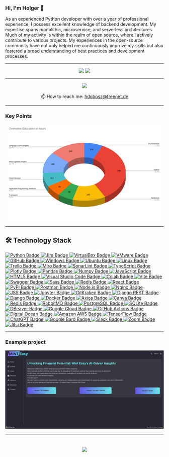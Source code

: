 ### Hi, I'm Holger 👋

As an experienced Python developer with over a year of professional experience, I possess excellent knowledge of backend development. My expertise spans monolithic, microservice, and serverless architectures. Much of my activity is within the realm of open source, where I actively contribute to various projects. My experiences in the open-source community have not only helped me continuously improve my skills but also fostered a broad understanding of best practices and development processes.

---

<p align='center'>
   <a href="https://github-readme-stats.vercel.app/api?username=hdobosz3&show_icons=true&count_private=true"><img
           height=150
           src="https://github-readme-stats.vercel.app/api?username=hdobosz&show_icons=true&count_private=true"/></a>
   <a href="https://github.com/hdobosz/github-readme-stats"><img height=150
                                                                  src="https://github-readme-stats.vercel.app/api/top-langs/?username=hdobosz&layout=compact"/></a>
</p>

---

<p align='center'>
   <a href="https://www.linkedin.com/in/holger-dobosz/">
       <img src="https://img.shields.io/badge/linkedin-%230077B5.svg?&style=for-the-badge&logo=linkedin&logoColor=white"/></a>
</p>

<p align='center'>
   📫 How to reach me: <a href='mailto:hdobosz@freenet.de'>hdobosz@freenet.de</a>
</p>

<hr>


### Key Points
  
<img src="Overview.png" alt="Slide Screenshot">

<hr>


## 🛠 Technology Stack

<a href="https://img.shields.io/badge/Python-FFD43B?style=for-the-badge&logo=python&logoColor=blue">
  <img src="https://img.shields.io/badge/Python-FFD43B?style=for-the-badge&logo=python&logoColor=blue" alt="Python Badge">
</a>
<a href="https://img.shields.io/badge/Jira-0052CC?style=for-the-badge&logo=Jira&logoColor=white">
  <img src="https://img.shields.io/badge/Jira-0052CC?style=for-the-badge&logo=Jira&logoColor=white" alt="Jira Badge">
</a>
<a href="https://img.shields.io/badge/VirtualBox-21416b?style=for-the-badge&logo=VirtualBox&logoColor=white">
  <img src="https://img.shields.io/badge/VirtualBox-21416b?style=for-the-badge&logo=VirtualBox&logoColor=white" alt="VirtualBox Badge">
</a>
<a href="https://img.shields.io/badge/VMware-231f20?style=for-the-badge&logo=VMware&logoColor=white">
  <img src="https://img.shields.io/badge/VMware-231f20?style=for-the-badge&logo=VMware&logoColor=white" alt="VMware Badge">
</a>
<a href="https://img.shields.io/badge/GitHub-100000?style=for-the-badge&logo=github&logoColor=white">
  <img src="https://img.shields.io/badge/GitHub-100000?style=for-the-badge&logo=github&logoColor=white" alt="GitHub Badge">
</a>
<a href="https://img.shields.io/badge/Windows-0078D6?style=for-the-badge&logo=windows&logoColor=white">
  <img src="https://img.shields.io/badge/Windows-0078D6?style=for-the-badge&logo=windows&logoColor=white" alt="Windows Badge">
</a>
<a href="https://img.shields.io/badge/Ubuntu-E95420?style=for-the-badge&logo=ubuntu&logoColor=white">
  <img src="https://img.shields.io/badge/Ubuntu-E95420?style=for-the-badge&logo=ubuntu&logoColor=white" alt="Ubuntu Badge">
</a>
<a href="https://img.shields.io/badge/Linux-FCC624?style=for-the-badge&logo=linux&logoColor=black">
  <img src="https://img.shields.io/badge/Linux-FCC624?style=for-the-badge&logo=linux&logoColor=black" alt="Linux Badge">
</a>
<a href="https://img.shields.io/badge/Trello-0052CC?style=for-the-badge&logo=trello&logoColor=white">
  <img src="https://img.shields.io/badge/Trello-0052CC?style=for-the-badge&logo=trello&logoColor=white" alt="Trello Badge">
</a>
<a href="https://img.shields.io/badge/Miro-F7C922?style=for-the-badge&logo=Miro&logoColor=050036">
  <img src="https://img.shields.io/badge/Miro-F7C922?style=for-the-badge&logo=Miro&logoColor=050036" alt="Miro Badge">
</a>
<a href="https://img.shields.io/badge/SonarLint-CB2029?style=for-the-badge&logo=sonarlint&logoColor=white">
  <img src="https://img.shields.io/badge/SonarLint-CB2029?style=for-the-badge&logo=sonarlint&logoColor=white" alt="SonarLint Badge">
</a>
<a href="https://img.shields.io/badge/TypeScript-007ACC?style=for-the-badge&logo=typescript&logoColor=white">
  <img src="https://img.shields.io/badge/TypeScript-007ACC?style=for-the-badge&logo=typescript&logoColor=white" alt="TypeScript Badge">
</a>
<a href="https://img.shields.io/badge/Plotly-239120?style=for-the-badge&logo=plotly&logoColor=white">
  <img src="https://img.shields.io/badge/Plotly-239120?style=for-the-badge&logo=plotly&logoColor=white" alt="Plotly Badge">
</a>
<a href="https://img.shields.io/badge/Pandas-2C2D72?style=for-the-badge&logo=pandas&logoColor=white">
  <img src="https://img.shields.io/badge/Pandas-2C2D72?style=for-the-badge&logo=pandas&logoColor=white" alt="Pandas Badge">
</a>
<a href="https://img.shields.io/badge/Numpy-777BB4?style=for-the-badge&logo=numpy&logoColor=white">
  <img src="https://img.shields.io/badge/Numpy-777BB4?style=for-the-badge&logo=numpy&logoColor=white" alt="Numpy Badge">
</a>
<a href="https://img.shields.io/badge/JavaScript-323330?style=for-the-badge&logo=javascript&logoColor=F7DF1E">
  <img src="https://img.shields.io/badge/JavaScript-323330?style=for-the-badge&logo=javascript&logoColor=F7DF1E" alt="JavaScript Badge">
</a>
<a href="https://img.shields.io/badge/HTML5-E34F26?style=for-the-badge&logo=html5&logoColor=white">
  <img src="https://img.shields.io/badge/HTML5-E34F26?style=for-the-badge&logo=html5&logoColor=white" alt="HTML5 Badge">
</a>
<a href="https://img.shields.io/badge/Visual_Studio_Code-0078D4?style=for-the-badge&logo=visual%20studio%20code&logoColor=white">
  <img src="https://img.shields.io/badge/Visual_Studio_Code-0078D4?style=for-the-badge&logo=visual%20studio%20code&logoColor=white" alt="Visual Studio Code Badge">
</a>
<a href="https://img.shields.io/badge/Colab-F9AB00?style=for-the-badge&logo=googlecolab&color=525252">
  <img src="https://img.shields.io/badge/Colab-F9AB00?style=for-the-badge&logo=googlecolab&color=525252" alt="Colab Badge">
</a>
<a href="https://img.shields.io/badge/Vite-B73BFE?style=for-the-badge&logo=vite&logoColor=FFD62E">
  <img src="https://img.shields.io/badge/Vite-B73BFE?style=for-the-badge&logo=vite&logoColor=FFD62E" alt="Vite Badge">
</a>
<a href="https://img.shields.io/badge/Swagger-85EA2D?style=for-the-badge&logo=Swagger&logoColor=white">
  <img src="https://img.shields.io/badge/Swagger-85EA2D?style=for-the-badge&logo=Swagger&logoColor=white" alt="Swagger Badge">
</a>
<a href="https://img.shields.io/badge/Sass-CC6699?style=for-the-badge&logo=sass&logoColor=white">
  <img src="https://img.shields.io/badge/Sass-CC6699?style=for-the-badge&logo=sass&logoColor=white" alt="Sass Badge">
</a>
<a href="https://img.shields.io/badge/redis-CC0000.svg?&style=for-the-badge&logo=redis&logoColor=white">
  <img src="https://img.shields.io/badge/redis-CC0000.svg?&style=for-the-badge&logo=redis&logoColor=white" alt="Redis Badge">
</a>
<a href="https://img.shields.io/badge/React-20232A?style=for-the-badge&logo=react&logoColor=61DAFB">
  <img src="https://img.shields.io/badge/React-20232A?style=for-the-badge&logo=react&logoColor=61DAFB" alt="React Badge">
</a>
<a href="https://img.shields.io/badge/pypi-3775A9?style=for-the-badge&logo=pypi&logoColor=white">
  <img src="https://img.shields.io/badge/pypi-3775A9?style=for-the-badge&logo=pypi&logoColor=white" alt="PyPI Badge">
</a>
<a href="https://img.shields.io/badge/Postman-FF6C37?style=for-the-badge&logo=Postman&logoColor=white">
  <img src="https://img.shields.io/badge/Postman-FF6C37?style=for-the-badge&logo=Postman&logoColor=white" alt="Postman Badge">
</a>
<a href="https://img.shields.io/badge/Node%20js-339933?style=for-the-badge&logo=nodedotjs&logoColor=white">
  <img src="https://img.shields.io/badge/Node%20js-339933?style=for-the-badge&logo=nodedotjs&logoColor=white" alt="Node.js Badge">
</a>
<a href="https://img.shields.io/badge/Nginx-009639?style=for-the-badge&logo=nginx&logoColor=white">
  <img src="https://img.shields.io/badge/Nginx-009639?style=for-the-badge&logo=nginx&logoColor=white" alt="Nginx Badge">
</a>
<a href="https://img.shields.io/badge/JSS-F7DF1E?style=for-the-badge&logo=JSS&logoColor=white">
  <img src="https://img.shields.io/badge/JSS-F7DF1E?style=for-the-badge&logo=JSS&logoColor=white" alt="JSS Badge">
</a>
<a href="https://img.shields.io/badge/Jupyter-F37626.svg?&style=for-the-badge&logo=Jupyter&logoColor=white">
  <img src="https://img.shields.io/badge/Jupyter-F37626.svg?&style=for-the-badge&logo=Jupyter&logoColor=white" alt="Jupyter Badge">
</a>
<a href="https://img.shields.io/badge/GitKraken-179287?style=for-the-badge&logo=GitKraken&logoColor=white">
  <img src="https://img.shields.io/badge/GitKraken-179287?style=for-the-badge&logo=GitKraken&logoColor=white" alt="GitKraken Badge">
</a>
<a href="https://img.shields.io/badge/django%20rest-ff1709?style=for-the-badge&logo=django&logoColor=white">
  <img src="https://img.shields.io/badge/django%20rest-ff1709?style=for-the-badge&logo=django&logoColor=white" alt="Django REST Badge">
</a>
<a href="https://img.shields.io/badge/Django-092E20?style=for-the-badge&logo=django&logoColor=green">
  <img src="https://img.shields.io/badge/Django-092E20?style=for-the-badge&logo=django&logoColor=green" alt="Django Badge">
</a>
<a href="https://img.shields.io/badge/Docker-2CA5E0?style=for-the-badge&logo=docker&logoColor=white">
  <img src="https://img.shields.io/badge/Docker-2CA5E0?style=for-the-badge&logo=docker&logoColor=white" alt="Docker Badge">
</a>
<a href="https://img.shields.io/badge/axios-671ddf?&style=for-the-badge&logo=axios&logoColor=white">
  <img src="https://img.shields.io/badge/axios-671ddf?&style=for-the-badge&logo=axios&logoColor=white" alt="Axios Badge">
</a>
<a href="https://img.shields.io/badge/Canva-%2300C4CC.svg?&style=for-the-badge&logo=Canva&logoColor=white">
  <img src="https://img.shields.io/badge/Canva-%2300C4CC.svg?&style=for-the-badge&logo=Canva&logoColor=white" alt="Canva Badge">
</a>
<a href="https://img.shields.io/badge/redis-%23DD0031.svg?&style=for-the-badge&logo=redis&logoColor=white">
  <img src="https://img.shields.io/badge/redis-%23DD0031.svg?&style=for-the-badge&logo=redis&logoColor=white" alt="Redis Badge">
</a>
<a href="https://img.shields.io/badge/rabbitmq-%23FF6600.svg?&style=for-the-badge&logo=rabbitmq&logoColor=white">
  <img src="https://img.shields.io/badge/rabbitmq-%23FF6600.svg?&style=for-the-badge&logo=rabbitmq&logoColor=white" alt="RabbitMQ Badge">
</a>
<a href="https://img.shields.io/badge/PostgreSQL-316192?style=for-the-badge&logo=postgresql&logoColor=white">
  <img src="https://img.shields.io/badge/PostgreSQL-316192?style=for-the-badge&logo=postgresql&logoColor=white" alt="PostgreSQL Badge">
</a>
<a href="https://img.shields.io/badge/Sqlite-003B57?style=for-the-badge&logo=sqlite&logoColor=white">
  <img src="https://img.shields.io/badge/Sqlite-003B57?style=for-the-badge&logo=sqlite&logoColor=white" alt="SQLite Badge">
</a>
<a href="https://img.shields.io/badge/dbeaver-382923?style=for-the-badge&logo=dbeaver&logoColor=white">
  <img src="https://img.shields.io/badge/dbeaver-382923?style=for-the-badge&logo=dbeaver&logoColor=white" alt="DBeaver Badge">
</a>
<a href="https://img.shields.io/badge/Google_Cloud-4285F4?style=for-the-badge&logo=google-cloud&logoColor=white">
  <img src="https://img.shields.io/badge/Google_Cloud-4285F4?style=for-the-badge&logo=google-cloud&logoColor=white" alt="Google Cloud Badge">
</a>
<a href="https://img.shields.io/badge/GitHub_Actions-2088FF?style=for-the-badge&logo=github-actions&logoColor=white">
  <img src="https://img.shields.io/badge/GitHub_Actions-2088FF?style=for-the-badge&logo=github-actions&logoColor=white" alt="GitHub Actions Badge">
</a>
<a href="https://img.shields.io/badge/Digital_Ocean-0080FF?style=for-the-badge&logo=DigitalOcean&logoColor=white">
  <img src="https://img.shields.io/badge/Digital_Ocean-0080FF?style=for-the-badge&logo=DigitalOcean&logoColor=white" alt="Digital Ocean Badge">
</a>
<a href="https://img.shields.io/badge/Amazon_AWS-FF9900?style=for-the-badge&logo=amazonaws&logoColor=white">
  <img src="https://img.shields.io/badge/Amazon_AWS-FF9900?style=for-the-badge&logo=amazonaws&logoColor=white" alt="Amazon AWS Badge">
</a>
<a href="https://img.shields.io/badge/TensorFlow-FF6F00?style=for-the-badge&logo=tensorflow&logoColor=white">
  <img src="https://img.shields.io/badge/TensorFlow-FF6F00?style=for-the-badge&logo=tensorflow&logoColor=white" alt="TensorFlow Badge">
</a>
<a href="https://img.shields.io/badge/ChatGPT-74aa9c?style=for-the-badge&logo=openai&logoColor=white">
  <img src="https://img.shields.io/badge/ChatGPT-74aa9c?style=for-the-badge&logo=openai&logoColor=white" alt="ChatGPT Badge">
</a>
<a href="https://img.shields.io/badge/Google%20Bard-886FBF?style=for-the-badge&logo=googlebard&logoColor=fff">
  <img src="https://img.shields.io/badge/Google%20Bard-886FBF?style=for-the-badge&logo=googlebard&logoColor=fff" alt="Google Bard Badge">
</a>
<a href="https://img.shields.io/badge/Slack-4A154B?style=for-the-badge&logo=slack&logoColor=white">
  <img src="https://img.shields.io/badge/Slack-4A154B?style=for-the-badge&logo=slack&logoColor=white" alt="Slack Badge">
</a>
<a href="https://img.shields.io/badge/Zoom-2D8CFF?style=for-the-badge&logo=zoom&logoColor=white">
  <img src="https://img.shields.io/badge/Zoom-2D8CFF?style=for-the-badge&logo=zoom&logoColor=white" alt="Zoom Badge">
</a>
<a href="https://meet.jit.si/" target="_blank">
  <img src="https://img.shields.io/badge/Join%20Jitsi-Video%20Meeting-9cf" alt="Jitsi Badge">
</a>

<hr>

### Example project

<img src="Project_X.png" alt="Slide Screenshot">

<hr>

<div align="center" style="margin: 40px 0">
   <a href="https://github.com/hdobosz/github-profile-views-counter">
       <img width="175px" src="https://komarev.com/ghpvc/?username=hdobosz&color=DE002D">
   </a>
</div>
